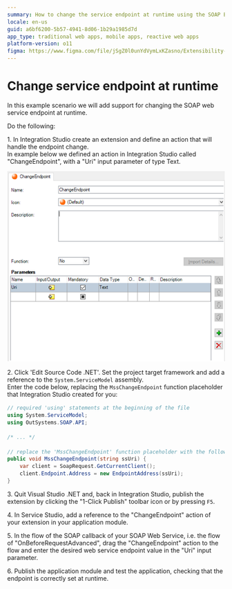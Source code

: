 ```yaml
---
summary: How to change the service endpoint at runtime using the SOAP Extensibility API.
locale: en-us
guid: a6bf6200-5b57-4941-8d06-1b29a1985d7d
app_type: traditional web apps, mobile apps, reactive web apps
platform-version: o11
figma: https://www.figma.com/file/jSgZ0l0unYdVymLxKZasno/Extensibility-and-Integration?type=design&node-id=418%3A20&mode=design&t=8a1ub9syb4QKHbuk-1
---
```


# Change service endpoint at runtime

In this example scenario we will add support for changing the SOAP web service endpoint at runtime.

Do the following:

1\. In Integration Studio create an extension and define an action that will handle the endpoint change.  
In example below we defined an action in Integration Studio called "ChangeEndpoint", with a "Uri" input parameter of type Text.

![Screenshot showing the 'ChangeEndpoint' action defined in Integration Studio with a 'Uri' input parameter](images/is-action-change-endpoint.png "Integration Studio Action Configuration")

2\. Click 'Edit Source Code .NET'. Set the project target framework and add a reference to the `System.ServiceModel` assembly.  
Enter the code below, replacing the `MssChangeEndpoint` function placeholder that Integration Studio created for you:  

```csharp
// required 'using' statements at the beginning of the file
using System.ServiceModel;
using OutSystems.SOAP.API;

/* ... */

// replace the 'MssChangeEndpoint' function placeholder with the following code
public void MssChangeEndpoint(string ssUri) {
    var client = SoapRequest.GetCurrentClient();
    client.Endpoint.Address = new EndpointAddress(ssUri);
}
```        

3\. Quit Visual Studio .NET and, back in Integration Studio, publish the extension by clicking the "1-Click Publish" toolbar icon or by pressing `F5`.

4\. In Service Studio, add a reference to the "ChangeEndpoint" action of your extension in your application module.  

5\. In the flow of the SOAP callback of your SOAP Web Service, i.e. the flow of "OnBeforeRequestAdvanced", drag the "ChangeEndpoint" action to the flow and enter the desired web service endpoint value in the "Uri" input parameter.

6\. Publish the application module and test the application, checking that the endpoint is correctly set at runtime.
